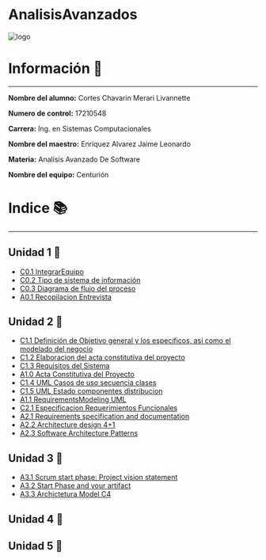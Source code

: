 # AnalisisAvanzados
![logo](https://user-images.githubusercontent.com/79494588/108807736-fea99d80-7559-11eb-9c3e-ee01c1e5d864.png)
# Información :file_folder:
---
 **Nombre del alumno:**  Cortes Chavarin Merari Livannette

 **Numero de control:**  17210548

 **Carrera:**  Ing. en Sistemas Computacionales

 **Nombre del maestro:**  Enriquez Alvarez Jaime Leonardo 

**Materia:**  Analisis Avanzado De Software

**Nombre del equipo:** Centurión 

# Indice :books:
---
## Unidad 1 :blue_book:

- [C0.1 IntegrarEquipo](https://github.com/Merari-Cortes/AnalisisAvanzados/blob/5697c1ac5d95ef4f5f12ec053137d3f80d257eac/docs/C0.1_IntegrarEquiposdeTrabajo_CortesChavarinMerariLivannette.pdf)
- [C0.2  Tipo de sistema de información](https://github.com/Merari-Cortes/AnalisisAvanzados/blob/main/docs/C0.2%20_Tipo_de_sistema_de_informaci%C3%B3n_MerariCortes.md)
- [C0.3 Diagrama de flujo del proceso](https://github.com/Merari-Cortes/AnalisisAvanzados/blob/main/docs/C0.3_Diagrama_de_flujo_del_proceso.md)
- [A0.1 Recopilacion Entrevista](https://github.com/Merari-Cortes/AnalisisAvanzados/blob/main/docs/A0.1_Recopilacion_Entrevista.md)
## Unidad 2 :orange_book:
- [C1.1 Definición de Objetivo general y los especificos, asi como el modelado del negocio](https://github.com/Merari-Cortes/AnalisisAvanzados/blob/main/docs/C1.1_Definici%C3%B3n%20_de_Objetivo_general_y_los_especificos.md)
- [C1.2 Elaboracion del acta constitutiva del proyecto](https://github.com/Merari-Cortes/AnalisisAvanzados/blob/main/docs/C1.2_Elaboracion_del_acta_constitutiva_del_proyecto.md)
- [C1.3 Requisitos del Sistema](https://github.com/Merari-Cortes/AnalisisAvanzados/blob/main/docs/C1.3_Requisitos_del_Sistema.md)
- [A1.0 Acta Constitutiva del Proyecto](https://github.com/Merari-Cortes/AnalisisAvanzados/blob/main/docs/A1.0_Acta_Constitutiva_del_Proyecto.md)
- [C1.4 UML Casos de uso secuencia clases](https://github.com/Merari-Cortes/AnalisisAvanzados/blob/main/docs/C1.4_UML_Casos_de_uso_secuencia_clases.md)
- [C1.5 UML Estado componentes distribucion](https://github.com/Merari-Cortes/AnalisisAvanzados/blob/main/docs/C1.5_UML_Estado_componentes_distribucion.md)
- [A1.1 RequirementsModeling UML](https://github.com/Merari-Cortes/AnalisisAvanzados/blob/main/docs/A1.1_RequirementsModeling_UML.md)
- [C2.1 Especificacion Requerimientos Funcionales](https://github.com/Merari-Cortes/AnalisisAvanzados/blob/main/docs/C2.1_EspecificacionRequerimientos_Funcionales.md)
- [A2.1 Requirements specification and documentation](https://github.com/Merari-Cortes/AnalisisAvanzados/blob/main/docs/A2.1_Requirements_specification_and_documentation.md)
- [A2.2 Architecture design 4+1](https://github.com/Merari-Cortes/AnalisisAvanzados/blob/main/docs/A2.2%20Architecture_design.md)
- [A2.3 Software Architecture Patterns](https://github.com/Merari-Cortes/AnalisisAvanzados/blob/main/docs/A2.3_Software_ArchitecturePatterns.md)

## Unidad 3 :green_book:
- [A3.1 Scrum start phase: Project vision statement](https://github.com/Merari-Cortes/AnalisisAvanzados/blob/main/docs/A3.1_Scrum_start_phase:_Project_visionstatement.md)
- [A3.2 Start Phase and your artifact](https://github.com/Merari-Cortes/AnalisisAvanzados/blob/main/docs/A3.2%20Start%20Phase%20and%20your%20artifact.md)
- [A3.3 Archictetura Model C4](https://github.com/Merari-Cortes/AnalisisAvanzados/blob/main/docs/A3.3_Archictetura_Model_C4.md)
## Unidad 4 :ledger:
## Unidad 5 :closed_book:
